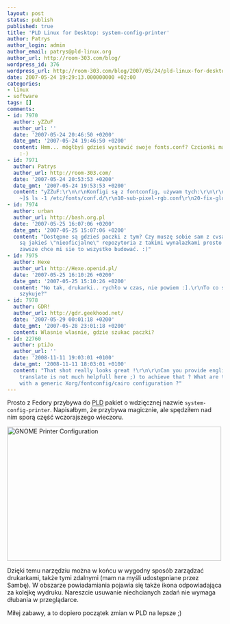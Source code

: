 ```yaml
---
layout: post
status: publish
published: true
title: 'PLD Linux for Desktop: system-config-printer'
author: Patrys
author_login: admin
author_email: patrys@pld-linux.org
author_url: http://room-303.com/blog/
wordpress_id: 376
wordpress_url: http://room-303.com/blog/2007/05/24/pld-linux-for-desktop-system-config-printer/
date: 2007-05-24 19:29:13.000000000 +02:00
categories:
- linux
- software
tags: []
comments:
- id: 7970
  author: yZZuF
  author_url: ''
  date: '2007-05-24 20:46:50 +0200'
  date_gmt: '2007-05-24 19:46:50 +0200'
  content: Hmm... mógłbyś gdzieś wystawić swoje fonts.conf? Czcionki masz niesamowite.
    :-)
- id: 7971
  author: Patrys
  author_url: http://room-303.com/
  date: '2007-05-24 20:53:53 +0200'
  date_gmt: '2007-05-24 19:53:53 +0200'
  content: "yZZuF:\r\n\r\nKonfigi są z fontconfig, używam tych:\r\n\r\n<pre><code>[patrys@meaw
    ~]$ ls -1 /etc/fonts/conf.d/\r\n10-sub-pixel-rgb.conf\r\n20-fix-globaladvance.conf\r\n20-lohit-gujarati.conf\r\n20-unhint-small-vera.conf\r\n30-amt-aliases.conf\r\n30-urw-aliases.conf\r\n40-generic.conf\r\n49-sansserif.conf\r\n50-user.conf\r\n51-local.conf\r\n60-latin.conf\r\n65-fonts-persian.conf\r\n65-nonlatin.conf\r\n69-unifont.conf\r\n80-delicious.conf\r\n90-synthetic.conf</code></pre>"
- id: 7974
  author: urban
  author_url: http://bash.org.pl
  date: '2007-05-25 16:07:06 +0200'
  date_gmt: '2007-05-25 15:07:06 +0200'
  content: "Dostępne są gdzieś paczki z tym? Czy muszę sobie sam z cvsa budować?\r\nMoze
    są jakieś \"nieoficjalne\" repozytoria z takimi wynalazkami prosto z cvsa? Nie
    zawsze chce mi sie to wszystko budować. :)"
- id: 7975
  author: Hexe
  author_url: http://Hexe.openid.pl/
  date: '2007-05-25 16:10:26 +0200'
  date_gmt: '2007-05-25 15:10:26 +0200'
  content: "No tak, drukarki.. rychło w czas, nie powiem :].\r\nTo co się jeszcze
    szykuje?"
- id: 7978
  author: GDR!
  author_url: http://gdr.geekhood.net/
  date: '2007-05-29 00:01:18 +0200'
  date_gmt: '2007-05-28 23:01:18 +0200'
  content: Wlasnie wlasnie, gdzie szukac paczki?
- id: 22760
  author: ptiJo
  author_url: ''
  date: '2008-11-11 19:03:01 +0100'
  date_gmt: '2008-11-11 18:03:01 +0100'
  content: "That shot really looks great !\r\n\r\nCan you provide english steps (google
    translate is not much helpfull here ;) to achieve that ? What are the differences
    with a generic Xorg/fontconfig/cairo configuration ?"
---
```

<p>Prosto z Fedory przybywa do <abbr title="PLD Linux Distribution">PLD</abbr> pakiet o wdzięcznej nazwie <code>system-config-printer</code>. Napisałbym, że przybywa magicznie, ale spędziłem nad nim sporą część wczorajszego wieczoru.</p>

<p class="strip"><a href="http://www.flickr.com/photos/patrys/512408190/" title="Photo Sharing"><img src="http://farm1.static.flickr.com/215/512408190_606d8dc915.jpg" alt="GNOME Printer Configuration" height="313" width="500" /></a></p>

<p>Dzięki temu narzędziu można w końcu w wygodny sposób zarządzać drukarkami, także tymi zdalnymi (mam na myśli udostępniane przez Sambę). W obszarze powiadamiania pojawia się także ikona odpowiadająca za kolejkę wydruku. Nareszcie usuwanie niechcianych zadań nie wymaga dłubania w przeglądarce.</p>

<p>Miłej zabawy, a to dopiero początek zmian w <abbr>PLD</abbr> na lepsze ;)</p>

